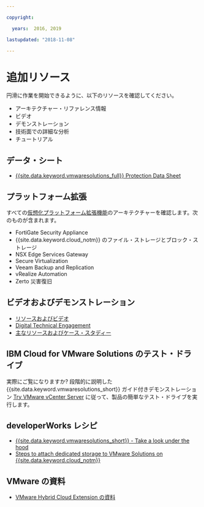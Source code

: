 ```yaml
---

copyright:

  years:  2016, 2019

lastupdated: "2018-11-08"

---
```


# 追加リソース

円滑に作業を開始できるように、以下のリソースを確認してください。
* アーキテクチャー・リファレンス情報
* ビデオ
* デモンストレーション
* 技術面での詳細な分析
* チュートリアル

## データ・シート

* [{{site.data.keyword.vmwaresolutions_full}} Protection Data Sheet](https://www.ibm.com/software/reports/compatibility/clarity-reports/report/html/softwareReqsForProduct?deliverableId=236C87407E7411E6BA51E79BE9476040)

## プラットフォーム拡張

すべての[仮想化プラットフォーム拡張機能](https://www.ibm.com/cloud/garage/architectures/virtualizationArchitecture/allvirtualizationextensions)のアーキテクチャーを確認します。次のものが含まれます。
* FortiGate Security Appliance
* {{site.data.keyword.cloud_notm}} のファイル・ストレージとブロック・ストレージ
* NSX Edge Services Gateway
* Secure Virtualization
* Veeam Backup and Replication
* vRealize Automation
* Zerto 災害復旧

## ビデオおよびデモンストレーション

* [リソースおよびビデオ](https://www.ibm.com/cloud/garage/architectures/virtualizationArchitecture/resources)
* [Digital Technical Engagement](https://ibm-dte.mybluemix.net/ibm-vmware)
* [主なリソースおよびケース・スタディー](https://www.ibm.com/cloud/vmware/resources)

## IBM Cloud for VMware Solutions のテスト・ドライブ

実際にご覧になりますか? 段階的に説明した {{site.data.keyword.vmwaresolutions_short}} ガイド付きデモンストレーション [Try VMware vCenter Server](https://cloudcontent.mybluemix.net/cloud/garage/demo/try-vmware-solutions) に従って、製品の簡単なテスト・ドライブを実行します。

## developerWorks レシピ

* [{{site.data.keyword.vmwaresolutions_short}} - Take a look under the hood](https://www.ibm.com/developerworks/cloud/library/cl-ibm-cloud-for-vmware-solutions-trs/)
* [Steps to attach dedicated storage to VMware Solutions on {{site.data.keyword.cloud_notm}}](https://developer.ibm.com/recipes/tutorials/steps-to-attach-dedicated-storage-to-existing-ic4v-deployments-on-ibm-cloud/)

## VMware の資料

* [VMware Hybrid Cloud Extension の資料](https://cloud.vmware.com/vmware-hcx/resources)
